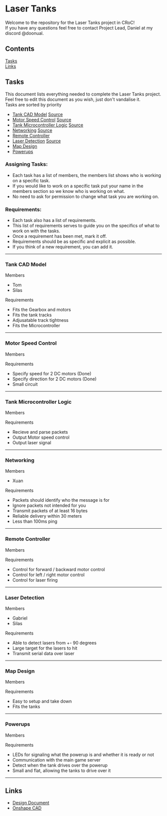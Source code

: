 # Laser Tanks
Welcome to the repository for the Laser Tanks project in CRoC!  
If you have any questions feel free to contact Project Lead, Daniel at my discord @doonual.

## Contents
[Tasks](https://github.com/curtinrobotics/Laser_Tanks_New_2024/blob/master/README.md#tasks)  
[Links](https://github.com/curtinrobotics/Laser_Tanks_New_2024/blob/master/README.md#links)


## Tasks

This document lists everything needed to complete the Laser Tanks project. Feel free to edit this document as you wish, just don't vandalise it.  
Tasks are sorted by priority

- [Tank CAD Model](https://github.com/curtinrobotics/Laser_Tanks_New_2024/blob/master/README.md#tank-cad-model)
  [Source](https://github.com/curtinrobotics/Laser_Tanks_New_2024/tree/master/Tank%20CAD%20Model)  
- [Motor Speed Control](https://github.com/curtinrobotics/Laser_Tanks_New_2024/blob/master/README.md#motor-speed-control)
  [Source](https://github.com/curtinrobotics/Laser_Tanks_New_2024/tree/master/Motor%20Speed%20Controller)  
- [Tank Microcontroller Logic](https://github.com/curtinrobotics/Laser_Tanks_New_2024/blob/master/README.md#tank-microcontroller-logic)
  [Source](https://github.com/curtinrobotics/Laser_Tanks_New_2024/tree/master/Tank%20Microcontroller%20Logic)  
- [Networking](https://github.com/curtinrobotics/Laser_Tanks_New_2024/blob/master/README.md#networking)
  [Source](https://github.com/curtinrobotics/Laser_Tanks_New_2024/tree/master/Networking)  
- [Remote Controller](https://github.com/curtinrobotics/Laser_Tanks_New_2024/blob/master/README.md#remote-controller)  
- [Laser Detection](https://github.com/curtinrobotics/Laser_Tanks_New_2024/blob/master/README.md#laser-detection)
  [Source](https://github.com/curtinrobotics/Laser_Tanks_New_2024/tree/master/Laser%20Receiver)  
- [Map Design](https://github.com/curtinrobotics/Laser_Tanks_New_2024/blob/master/README.md#map-design)  
- [Powerups](https://github.com/curtinrobotics/Laser_Tanks_New_2024/blob/master/README.md#powerups) 

### Assigning Tasks:

- Each task has a list of members, the members list shows who is working on a specific task.
- If you would like to work on a specific task put your name in the members section so we know who is working on what.
- No need to ask for permission to change what task you are working on.


### Requirements:
- Each task also has a list of requirements.
- This list of requirements serves to guide you on the specifics of what to work on with the tasks.
- Once a requirement has been met, mark it off.
- Requirements should be as specific and explicit as possible.
- If you think of a new requirement, you can add it.

***

### Tank CAD Model
Members
- Tom
- Silas

Requirements
- Fits the Gearbox and motors
- Fits the tank tracks
- Adjusatable track tightness
- Fits the Microcontroller

***

### Motor Speed Control  
Members


Requirements
- Specify speed for 2 DC motors (Done)
- Specify direction for 2 DC motors (Done)
- Small circuit

***

### Tank Microcontroller Logic  
Members


Requirements
- Recieve and parse packets
- Output Motor speed control
- Output laser signal

***

### Networking  
Members
- Xuan

Requirements
- Packets should identify who the message is for
- Ignore packets not intended for you
- Transmit packets of at least 16 bytes
- Reliable delivery within 30 meters
- Less than 100ms ping

***

### Remote Controller  
Members


Requirements
- Control for forward / backward motor control
- Control for left / right motor control
- Control for laser firing

***

### Laser Detection  
Members
- Gabriel
- Silas

Requirements
- Able to detect lasers from +- 90 degrees
- Large target for the lasers to hit
- Transmit serial data over laser

***

### Map Design  
Members


Requirements
- Easy to setup and take down
- Fits the tanks

***

### Powerups
Members


Requirements
- LEDs for signaling what the powerup is and whether it is ready or not
- Communication with the main game server
- Detect when the tank drives over the powerup
- Small and flat, allowing the tanks to drive over it

***

## Links
- [Design Document](https://curtin-my.sharepoint.com/:w:/g/personal/20725590_student_curtin_edu_au/EZNkpdApyUZEoABBzs8ELvMB84XhgbUzfbWArcNQXeirAg?e=WVzqL2)
- [Onshape CAD](https://cad.onshape.com/documents/87d3e48cc3d7f3954349e50f/w/c6d05ea38b651bf2a8f5eb22/e/ec8b42f2608af874757e85bb?renderMode=0&uiState=66ab6fcad2043854a587ea0d)
